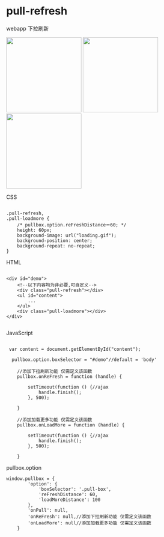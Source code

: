 # pull-refresh
webapp 下拉刷新


<img width="200" src="https://raw.githubusercontent.com/huaable/pull-refresh/master/Screenshot_2015-08-11-22-43-03.png"/>
<img width="200" src="https://raw.githubusercontent.com/huaable/pull-refresh/master/Screenshot_2015-08-11-22-43-13.png"/>
<img width="200" src="https://raw.githubusercontent.com/huaable/pull-refresh/master/Screenshot_2015-08-11-22-43-22.png"/>


CSS

```

.pull-refresh,
.pull-loadmore {
	/* pullbox.option.reFreshDistance＝60; */
	height: 60px;
	background-image: url("loading.gif");
	background-position: center;
	background-repeat: no-repeat;
}

```

HTML
```

<div id="demo">
    <!--以下内容均为非必要,可自定义-->
    <div class="pull-refresh"></div>
    <ul id="content">
        ...
    </ul>
    <div class="pull-loadmore"></div>
</div>


```
JavaScript

```

 var content = document.getElementById("content");

  pullbox.option.boxSelector = "#demo"//default = 'body'

    //添加下拉刷新功能 仅需定义该函数
    pullbox.onReFresh = function (handle) {
    
        setTimeout(function () {//ajax
            handle.finish();
        }, 500);

    }

    //添加加载更多功能 仅需定义该函数
    pullbox.onLoadMore = function (handle) {
    
        setTimeout(function () {//ajax
            handle.finish();
        }, 500);

    }

```

pullbox.option

```
window.pullbox = {
		'option': {
			'boxSelector': '.pull-box',
			'reFreshDistance': 60,
			'loadMoreDistance': 100
		},
		'onPull': null,
		'onReFresh': null,//添加下拉刷新功能 仅需定义该函数
		'onLoadMore': null//添加加载更多功能 仅需定义该函数
	}

```
